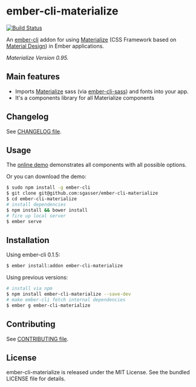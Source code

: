 # ember-cli-materialize

[![Build Status](https://travis-ci.org/sgasser/ember-cli-materialize.svg)](https://travis-ci.org/sgasser/ember-cli-materialize)

An [ember-cli](http://www.ember-cli.com) addon for using [Materialize](http://materializecss.com/) (CSS Framework based on [Material Design](http://www.google.com/design/spec/material-design/introduction.html)) in Ember applications.

*Materialize Version 0.95.*

## Main features

* Imports [Materialize](http://materializecss.com/) sass (via [ember-cli-sass](https://www.npmjs.com/package/ember-cli-sass)) and fonts into your app.
* It's a components library for all Materialize components

## Changelog
See [CHANGELOG file](https://github.com/sgasser/ember-cli-materialize/tree/master/CHANGELOG.md).

## Usage
The [online demo](http://sgasser.github.io/ember-cli-materialize) demonstrates all components with all possible options.

Or you can download the demo:
```sh
$ sudo npm install -g ember-cli
$ git clone git@github.com:sgasser/ember-cli-materialize
$ cd ember-cli-materialize
# install dependencies
$ npm install && bower install
# fire up local server
$ ember serve
```

## Installation

Using ember-cli 0.1.5:
```sh
$ ember install:addon ember-cli-materialize
```

Using previous versions:
```sh
# install via npm
$ npm install ember-cli-materialize --save-dev
# make ember-cli fetch internal dependencies
$ ember g ember-cli-materialize
```

## Contributing
See [CONTRIBUTING file](https://github.com/sgasser/ember-cli-materialize/tree/master/CONTRIBUTING.md).

## License
ember-cli-materialize is released under the MIT License. See the bundled LICENSE file for
details.
